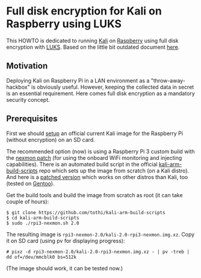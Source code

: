 # Full disk encryption for Kali on Raspberry using LUKS

This HOWTO is dedicated to running [Kali](https://www.kali.org/)
on [Raspberry](https://www.raspberrypi.org/) using full disk
encryption with [LUKS](https://guardianproject.info/code/luks/).
Based on the little bit outdated document
[here](https://www.offensive-security.com/kali-linux/raspberry-pi-luks-disk-encryption/).

## Motivation

Deploying Kali on Raspberry Pi in a LAN environment as a "throw-away-hackbox"
is obviously useful. However, keeping the collected data in secret is an
essential requirement. Here comes full disk encryption as a mandatory
security concept.

## Prerequisites

First we should
[setup](http://docs.kali.org/kali-on-arm/install-kali-linux-arm-raspberry-pi)
an official current Kali image for the Raspberry Pi (without encryption)
on an SD card.

The recommended option (now) is using a Raspberry Pi 3 custom build
with the [nexmon patch](https://github.com/seemoo-lab/nexmon)
(for using the onboard WiFi monitoring and injecting capabilities).
There is an automated build script in the official
[kali-arm-build-scripts](https://github.com/offensive-security/kali-arm-build-scripts)
repo which sets up the image from scratch (on a Kali distro).
And here is a
[patched version](https://github.com/tothi/kali-arm-build-scripts)
which works on other distros than Kali, too (tested on
[Gentoo](https://gentoo.org/)).

Get the build tools and build the image from scratch
as root (it can take couple of hours):
```
$ git clone https://github.com/tothi/kali-arm-build-scripts
$ cd kali-arm-build-scripts
$ sudo ./rpi3-nexmon.sh 2.0
```

The resulting image is `rpi3-nexmon-2.0/kali-2.0-rpi3-nexmon.img.xz`.
Copy it on SD card (using pv for displaying progress):
```
# pixz -d rpi3-nexmon-2.0/kali-2.0-rpi3-nexmon.img.xz - | pv -treb | dd of=/dev/mmcblk0 bs=512k
```

(The image should work, it can be tested now.)

